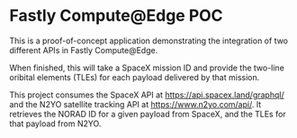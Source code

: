 # Fastly Compute@Edge POC

This is a proof-of-concept application demonstrating the integration of two different APIs in Fastly Compute@Edge.

When finished, this will take a SpaceX mission ID and provide the two-line oribital elements (TLEs) for each payload delivered by that mission.

This project consumes the SpaceX API at https://api.spacex.land/graphql/ and the N2YO satellite tracking API at https://www.n2yo.com/api/. It retrieves the NORAD ID for a given payload from SpaceX, and the TLEs for that payload from N2YO.
